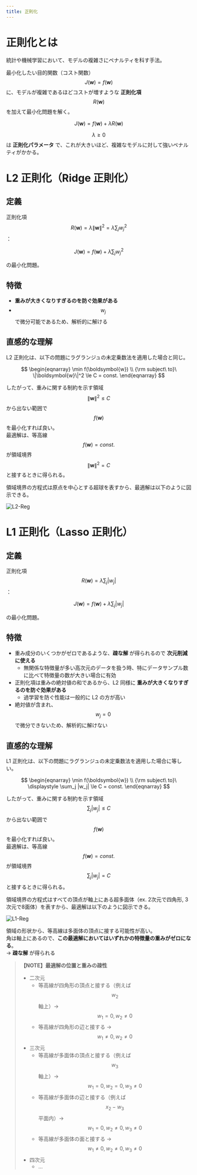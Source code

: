 ```yaml
---
title: 正則化
---
```


# 正則化とは

統計や機械学習において、モデルの複雑さにペナルティを科す手法。

最小化したい目的関数（コスト関数）$$J(\boldsymbol{w}) = f(\boldsymbol{w})$$ に、モデルが複雑であるほどコストが増すような **正則化項** $$R(\boldsymbol{w})$$ を加えて最小化問題を解く。

$$
J(\boldsymbol{w}) = f(\boldsymbol{w}) + \lambda R(\boldsymbol{w})
$$

$$\lambda \ge 0$$ は **正則化パラメータ** で、これが大きいほど、複雑なモデルに対して強いペナルティがかかる。


# L2 正則化（Ridge 正則化）

## 定義

正則化項 $$R(\boldsymbol{w}) = \lambda \|\boldsymbol{w}\|^2 = \lambda \displaystyle \sum_j w_j^2$$：

$$
J(\boldsymbol{w}) = f(\boldsymbol{w}) + \lambda \displaystyle \sum_j w_j^2
$$

の最小化問題。

## 特徴

- **重みが大きくなりすぎるのを防ぐ効果がある**
- $$w_j$$ で微分可能であるため、解析的に解ける

## 直感的な理解

L2 正則化は、以下の問題にラグランジュの未定乗数法を適用した場合と同じ。

$$
\begin{eqnarray}
\min f(\boldsymbol{w}) \\
{\rm subject\ to}\ \|\boldsymbol{w}\|^2 \le C = const.
\end{eqnarray}
$$

したがって、重みに関する制約を示す領域 $$\|\boldsymbol{w}\|^2 \le C$$ から出ない範囲で $$f(\boldsymbol{w})$$ を最小化すれば良い。  
最適解は、等高線 $$f(\boldsymbol{w}) = const.$$ が領域境界 $$\|\boldsymbol{w}\|^2 = C$$ と接するときに得られる。

領域境界の方程式は原点を中心とする超球を表すから、最適解は以下のように図示できる。

![L2-Reg](https://user-images.githubusercontent.com/13412823/80277536-910ac600-872a-11ea-8112-6d845e262101.png)


# L1 正則化（Lasso 正則化）

## 定義

正則化項 $$R(\boldsymbol{w}) = \lambda \displaystyle \sum_j |w_j|$$：

$$
J(\boldsymbol{w}) = f(\boldsymbol{w}) + \lambda \displaystyle \sum_j |w_j|
$$

の最小化問題。

## 特徴

- 重み成分のいくつかがゼロであるような、**疎な解** が得られるので **次元削減に使える**
  - 無関係な特徴量が多い高次元のデータを扱う時、特にデータサンプル数に比べて特徴量の数が大きい場合に有効
- 正則化項は重みの絶対値の和であるから、L2 同様に **重みが大きくなりすぎるのを防ぐ効果がある**
  - 過学習を防ぐ性能は一般的に L2 の方が高い
- 絶対値が含まれ、$$w_j = 0$$ で微分できないため、解析的に解けない

## 直感的な理解

L1 正則化は、以下の問題にラグランジュの未定乗数法を適用した場合に等しい。

$$
\begin{eqnarray}
\min f(\boldsymbol{w}) \\
{\rm subject\ to}\ \displaystyle \sum_j |w_j| \le C = const.
\end{eqnarray}
$$

したがって、重みに関する制約を示す領域 $$\displaystyle \sum_j |w_j| \le C$$ から出ない範囲で $$f(\boldsymbol{w})$$ を最小化すれば良い。  
最適解は、等高線 $$f(\boldsymbol{w}) = const.$$ が領域境界 $$\displaystyle \sum_j |w_j| = C$$ と接するときに得られる。

領域境界の方程式はすべての頂点が軸上にある超多面体（ex. 2次元で四角形, 3次元で8面体）を表すから、最適解は以下のように図示できる。

![L1-Reg](https://user-images.githubusercontent.com/13412823/80277534-8f410280-872a-11ea-81a9-ce11162ceec4.png)

領域の形状から、等高線は多面体の頂点に接する可能性が高い。  
角は軸上にあるので、**この最適解においてはいずれかの特徴量の重みがゼロになる**。  
→ **疎な解** が得られる

> **【NOTE】最適解の位置と重みの疎性**
>
> - 二次元
>   - 等高線が四角形の頂点と接する（例えば $$w_2$$ 軸上）→ $$w_1 = 0, w_2 \neq 0$$
>   - 等高線が四角形の辺と接する → $$w_1 \neq 0, w_2 \neq 0$$
> - 三次元
>   - 等高線が多面体の頂点と接する（例えば $$w_3$$ 軸上）→ $$w_1 = 0, w_2 = 0, w_3 \neq 0$$
>   - 等高線が多面体の辺と接する（例えば $$x_2-w_3$$ 平面内）→ $$w_1 = 0, w_2 \neq 0, w_3 \neq 0$$
>   - 等高線が多面体の面と接する → $$w_1 \neq 0, w_2 \neq 0, w_3 \neq 0$$
> - 四次元
>   - ...
